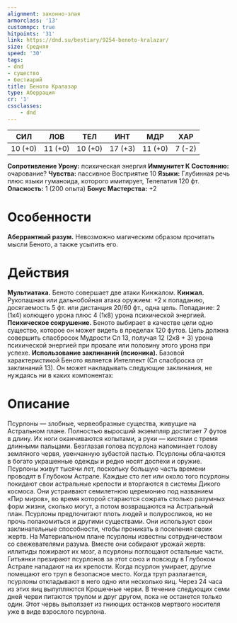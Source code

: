 ```yaml
---
alignment: законно-злая
armorclass: '13'
customnpc: true
hitpoints: '31'
link: https://dnd.su/bestiary/9254-benoto-kralazar/
size: Средняя
speed: '30'
tags:
- dnd
- существо
- бестиарий
title: Беното Кралазар
type: Аберрация
cr: '1'
cssclasses:
    - dnd
---
```



| СИЛ | ЛОВ | ТЕЛ | ИНТ | МДР | ХАР |
|---|---|---|---|---|---|
| 10 (+0) | 11 (+0) | 10 (+0) | 17 (+3) | 11 (+0) | 7 (-2) |
**Сопротивление Урону:** психическая энергия
**Иммунитет К Состоянию:** очарование?
**Чувства:** пассивное Восприятие 10
**Языки:** Глубинная речь плюс языки гуманоида, которого имитирует, Телепатия 120 фт.
**Опасность:** 1 (200 опыта)
**Бонус Мастерства:** +2


# Особенности
**Аберрантный разум.** Невозможно магическим образом прочитать мысли Беното, а также усыпить его.


# Действия
**Мультиатака.** Беното совершает две атаки Кинжалом.
**Кинжал.** Рукопашная или дальнобойная атака оружием: +2 к попаданию, досягаемость 5 фт. или дистанция 20/60 фт., одна цель. Попадание: 2 (1к4) колющего урона плюс 4 (1к8) урона психической энергией.
**Психическое сокрушение.** Беното выбирает в качестве цели одно существо, которое он может видеть в пределах 120 футов. Цель должна совершить спасбросок Мудрости Сл 13, получая 12 (2к8 + 3) урона психической энергией при провале или половину этого урона при успехе.
**Использование заклинаний (псионика).** Базовой характеристикой Беното является Интеллект (Сл спасброска от заклинаний 13). Он может накладывать следующие заклинания, не нуждаясь ни в каких компонентах:


# Описание
  Псурлоны — злобные, червеобразные существа, живущие на Астральном плане. Полностью выросший экземпляр достигает 7 футов в длину. Их ноги оканчиваются копытами, а руки — кистями с тремя длинными пальцами. Безглазая голова псурлона напоминает голову земляного червя, увенчанную зубастой пастью. Псурлоны облачаются в богато украшенные одежды и редко носят доспехи и оружие. Псурлоны живут тысячи лет, поскольку большую часть времени проводят в Глубоком Астрале. Каждые сто лет или около того псурлоны покидают свои астральные крепости и вторгаются в системы Дикого космоса. Они устраивают семилетнюю церемонию под названием «Пир миров», во время которой стараются сожрать столько разумных форм жизни, сколько могут, а потом возвращаются на Астральный план. Псурлоны предпочитают плоть людей и полуросликов, но не прочь полакомиться и другими существами. Они используют свои заклинательные способности, чтобы проникать в поселения своих жертв. На Материальном плане псурлоны известны сотрудничеством со свежевателями разума. Вместе они собирают урожай жертв: иллитиды пожирают их мозг, а псурлоны поглощают остальные части. Гитъянки презирают псурлонов за этот союз и повсюду в Глубоком Астрале нападают на их крепости. Когда псурлон умирает, другие помещают его труп в безопасное место. Когда труп разлагается, псурлоны откладывают в него одно или несколько яиц. Через 24 часа из этих яиц вылупляются Крошечные черви. В течение следующих семи дней черви питаются трупом и друг другом, пока не останется только один. Этот червь выползает из гниющих останков мертвого носителя уже в виде взрослого псурлона.